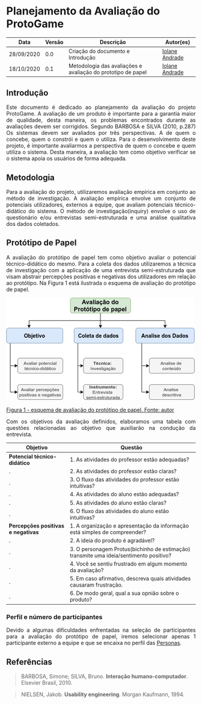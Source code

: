 # Planejamento da Avaliação do ProtoGame


Data | Versão | Descrição | Autor(es)
 --- | ------ | --------- | ------
28/09/2020 | 0.0 | Criação do documento e Introdução |[Iolane Andrade](https://github.com/IolaneAndrade)
18/10/2020 | 0.1 | Metodologia das avaliações e avaliação do prototipo de papel | [Iolane Andrade](https://github.com/IolaneAndrade)

## Introdução

<p align="justify">Este documento é dedicado ao planejamento da avaliação do projeto ProtoGame. A avaliação de um produto é importante para  a garantia maior de qualidade, desta maneira, os problemas encontrados durante as avaliações devem ser corrigidos. Segundo BARBOSA e SILVA (2010, p.287) Os sistemas devem ser avaliados por três perspectivas. A de quem o concebe, quem o constrói e quem o utiliza. Para o desenvolvimento deste projeto, é importante avaliarmos a perspectiva de quem o concebe e quem utiliza o sistema. Desta maneira, a avaliação tem como objetivo verificar se o sistema apoia os usuários de forma adequada. </p>

## Metodologia

<p align="justify">Para a avaliação do projeto, utilizaremos avaliação empírica em conjunto ao método de investigação. A avaliação empírica envolve um conjunto de potenciais utilizadores, externos a equipe, que avaliam  potenciais técnico-didático do sistema. O método de investigação(inquiry) envolve  o uso de questionário e/ou entrevistas semi-estruturada e uma análise qualitativa dos dados coletados.</p>


## Protótipo de Papel

<p align="justify">A avaliação do protótipo de papel tem como objetivo avaliar o potencial técnico-didático do mesmo. Para a coleta dos dados utilizaremos a técnica de investigação com a aplicação de uma entrevista semi-estruturada que visam abstrair percepções positivas e negativas dos utilizadores em relação ao protótipo. Na Figura 1 está ilustrada o esquema de avaliação do protótipo de papel.</p>

![metodologia da avaliação prototipo de papel](./img/Planejamento-Avaliacao-prototipo-papel.jpg)

[Figura 1 - esquema de avaliação do protótipo de papel. Fonte: autor](./img/Planejamento-Avaliacao-prototipo-papel.jpg)

<p align="justify">Com os objetivos da avaliação definidos, elaboramos uma tabela com questões relacionadas ao objetivo que auxiliarão na condução da entrevista.</p>


Objetivo | Questão
------- | -------
**Potencial técnico-didático** | 1. As atividades do professor estão adequadas?
  .                            | 2. As atividades do professor estão claras?
  .                            | 3. O fluxo das atividades do professor estão intuitivas?
  .                            | 4. As atividades do aluno estão adequadas?
  .                            | 5. As atividades do aluno estão claras?
  .                            | 6. O fluxo das atividades do aluno estão intuitivas?
**Percepções positivas e negativas** | 1. A organização e apresentação da informação está simples de compreender?
  .                                  | 2. A ideia do produto é agradável?
  .                                  | 3. O personagem Protus(bichinho de estimação) transmite uma ideia/sentimento positivo?
  .                                  | 4. Você se sentiu frustrado em algum momento da avaliação?
  .                                  | 5. Em caso afirmativo, descreva quais atividades causaram frustração.
  .                                  | 6. De modo geral, qual a sua opnião sobre o produto?

### Perfil e número de participantes

<p align="justify">Devido a algumas dificuldades enfrentadas na seleção de participantes para a avaliação do protótipo de papel, iremos selecionar apenas 1 participante externo a equipe e que se encaixa no perfil das <a href= https://design-de-jogos.github.io/2020.1-Prototyping/Persona/>Personas</a>. </p>


## Referências


>BARBOSA, Simone; SILVA, Bruno. **Interação humano-computador**. Elsevier Brasil, 2010.

>NIELSEN, Jakob. **Usability engineering**. Morgan Kaufmann, 1994.
